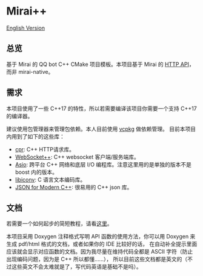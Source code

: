 # Mirai++

[English Version](README-en.md)

## 总览
基于 Mirai 的 QQ bot C++ CMake 项目模板。本项目基于 Mirai 的 [HTTP API](https://github.com/mamoe/mirai-api-http)，而非 mirai-native。

## 需求
本项目使用了一些 C++17 的特性，所以若需要编译该项目你需要一个支持 C++17 的编译器。

建议使用包管理器来管理包依赖。本人目前使用 [vcpkg](https://github.com/microsoft/vcpkg) 做依赖管理。
目前本项目内用到了如下的这些库：
- [cpr](https://github.com/whoshuu/cpr): C++ HTTP请求库。
- [WebSocket++](https://github.com/zaphoyd/websocketpp): C++ websocket 客户端/服务端库。
- [Asio](https://think-async.com/Asio/): 跨平台 C++ 网络和底层 I/O 编程库。注意这里用的是单独的版本不是 boost 内的版本。
- [libiconv](https://www.gnu.org/software/libiconv/): C 语言文本编码库。
- [JSON for Modern C++](https://github.com/nlohmann/json): 很易用的 C++ json 库。

## 文档
若需要一个如何起步的简短教程，请看[这里](https://github.com/Chlorie/miraipp-template/wiki/Examples)。

本项目采用 Doxygen 注释格式写明 API 函数的使用方法，你可以用 Doxygen 来生成 pdf/html 格式的文档，或者如果你的 IDE 比较好的话，
在自动补全提示里面应该就会显示对应函数的文档。因为我尽量在维持代码全都是 ASCII 字符（防止出现编码问题，因为是 C++ 所以都懂……），
所以目前这些文档都是英文的（不过这些英文不会太难就是了，写代码英语是基础不是吗）。
